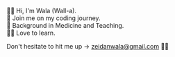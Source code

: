 



👋🏾 Hi, I'm Wala (Wall-a). <br />
👾 Join me on my coding journey. <br />
🥼 Background in Medicine and Teaching. <br />
🧚🏾 Love to learn. <br />

Don't hesitate to hit me up -> zeidanwala@gmail.com 🙌🏾


